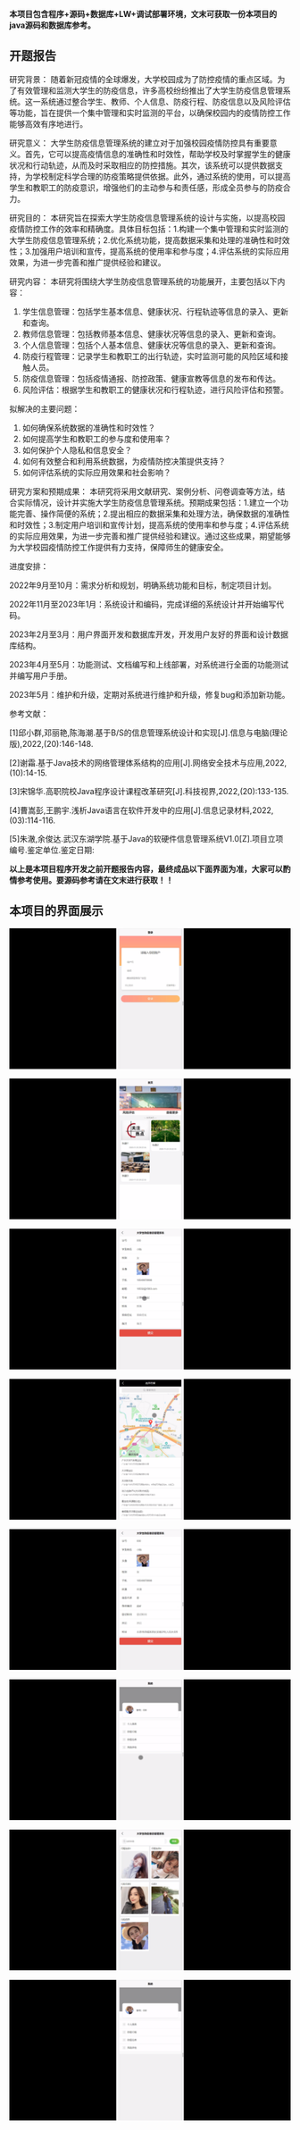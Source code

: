 ****本项目包含程序+源码+数据库+LW+调试部署环境，文末可获取一份本项目的java源码和数据库参考。****

## ******开题报告******

研究背景：
随着新冠疫情的全球爆发，大学校园成为了防控疫情的重点区域。为了有效管理和监测大学生的防疫信息，许多高校纷纷推出了大学生防疫信息管理系统。这一系统通过整合学生、教师、个人信息、防疫行程、防疫信息以及风险评估等功能，旨在提供一个集中管理和实时监测的平台，以确保校园内的疫情防控工作能够高效有序地进行。

研究意义：
大学生防疫信息管理系统的建立对于加强校园疫情防控具有重要意义。首先，它可以提高疫情信息的准确性和时效性，帮助学校及时掌握学生的健康状况和行动轨迹，从而及时采取相应的防控措施。其次，该系统可以提供数据支持，为学校制定科学合理的防疫策略提供依据。此外，通过系统的使用，可以提高学生和教职工的防疫意识，增强他们的主动参与和责任感，形成全员参与的防疫合力。

研究目的：
本研究旨在探索大学生防疫信息管理系统的设计与实施，以提高校园疫情防控工作的效率和精确度。具体目标包括：1.构建一个集中管理和实时监测的大学生防疫信息管理系统；2.优化系统功能，提高数据采集和处理的准确性和时效性；3.加强用户培训和宣传，提高系统的使用率和参与度；4.评估系统的实际应用效果，为进一步完善和推广提供经验和建议。

研究内容： 本研究将围绕大学生防疫信息管理系统的功能展开，主要包括以下内容：

  1. 学生信息管理：包括学生基本信息、健康状况、行程轨迹等信息的录入、更新和查询。
  2. 教师信息管理：包括教师基本信息、健康状况等信息的录入、更新和查询。
  3. 个人信息管理：包括个人基本信息、健康状况等信息的录入、更新和查询。
  4. 防疫行程管理：记录学生和教职工的出行轨迹，实时监测可能的风险区域和接触人员。
  5. 防疫信息管理：包括疫情通报、防控政策、健康宣教等信息的发布和传达。
  6. 风险评估：根据学生和教职工的健康状况和行程轨迹，进行风险评估和预警。

拟解决的主要问题：

  1. 如何确保系统数据的准确性和时效性？
  2. 如何提高学生和教职工的参与度和使用率？
  3. 如何保护个人隐私和信息安全？
  4. 如何有效整合和利用系统数据，为疫情防控决策提供支持？
  5. 如何评估系统的实际应用效果和社会影响？

研究方案和预期成果：
本研究将采用文献研究、案例分析、问卷调查等方法，结合实际情况，设计并实施大学生防疫信息管理系统。预期成果包括：1.建立一个功能完善、操作简便的系统；2.提出相应的数据采集和处理方法，确保数据的准确性和时效性；3.制定用户培训和宣传计划，提高系统的使用率和参与度；4.评估系统的实际应用效果，为进一步完善和推广提供经验和建议。通过这些成果，期望能够为大学校园疫情防控工作提供有力支持，保障师生的健康安全。

进度安排：

2022年9月至10月：需求分析和规划，明确系统功能和目标，制定项目计划。

2022年11月至2023年1月：系统设计和编码，完成详细的系统设计并开始编写代码。

2023年2月至3月：用户界面开发和数据库开发，开发用户友好的界面和设计数据库结构。

2023年4月至5月：功能测试、文档编写和上线部署，对系统进行全面的功能测试并编写用户手册。

2023年5月：维护和升级，定期对系统进行维护和升级，修复bug和添加新功能。

参考文献：

[1]邱小群,邓丽艳,陈海潮.基于B/S的信息管理系统设计和实现[J].信息与电脑(理论版),2022,(20):146-148.

[2]谢霜.基于Java技术的网络管理体系结构的应用[J].网络安全技术与应用,2022,(10):14-15.

[3]宋锦华.高职院校Java程序设计课程改革研究[J].科技视界,2022,(20):133-135.

[4]曹嵩彭,王鹏宇.浅析Java语言在软件开发中的应用[J].信息记录材料,2022,(03):114-116.

[5]朱澈,余俊达.武汉东湖学院.基于Java的软硬件信息管理系统V1.0[Z].项目立项编号.鉴定单位.鉴定日期:

****以上是本项目程序开发之前开题报告内容，最终成品以下面界面为准，大家可以酌情参考使用。要源码参考请在文末进行获取！！****

## ******本项目的界面展示******

![](./res/73693cb41a79485e990c28324f0d03e2.png)

![](./res/1c0f21d853714f8fb75394f76ffc43a7.png)

![](./res/2383fb37b7974eab8c58d98d4a48d3ad.png)

![](./res/254756b3c3754b4aa94d6306a60ad72b.png)

![](./res/895ce13733d44eddb0802eeeb417e6a5.png)

![](./res/1df454efe8e04824a195aa225ae6864a.png)

![](./res/389267ff57a34b2dbdc3242c1178a2aa.png)

![](./res/9ea3d38382d94126844d2ba0865d626a.png)

